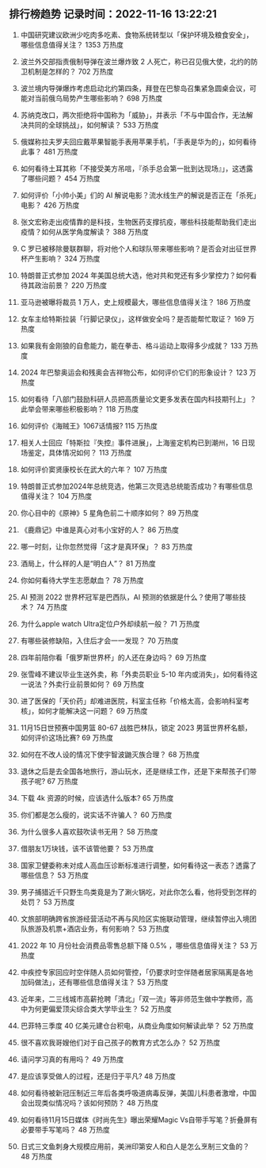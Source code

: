 
## 排行榜趋势 记录时间：2022-11-16 13:22:21
  
  1. 中国研究建议欧洲少吃肉多吃素、食物系统转型以「保护环境及粮食安全」，哪些信息值得关注？ 1353 万热度
    
  2. 波兰外交部指责俄制导弹在波兰爆炸致 2 人死亡，称已召见俄大使，北约的防卫机制是怎样的？ 702 万热度
    
  3. 波兰境内导弹爆炸考虑启动北约第四条，拜登在巴黎岛召集紧急圆桌会议，可能对当前俄乌局势产生哪些影响？ 698 万热度
    
  4. 苏纳克改口，两次拒绝将中国称为「威胁」，并表示「不与中国合作，无法解决共同的全球挑战」，如何解读？ 533 万热度
    
  5. 俄媒称拉夫罗夫回应戴苹果智能手表用苹果手机，「手表是华为的」，如何看待此事？ 481 万热度
    
  6. 如何看待土耳其称「不接受美方吊唁，『杀手总会第一批到达现场』」，这透露了哪些问题？ 454 万热度
    
  7. 如何评价「小帅小美」们的 AI 解说电影？流水线生产的解说是否正在「杀死」电影？ 426 万热度
    
  8. 张文宏称走出疫情靠的是科技，生物医药支撑抗疫，哪些科技能帮助我们走出疫情？如何从医学角度解读？ 388 万热度
    
  9. C 罗已被移除曼联群聊，将对他个人和球队带来哪些影响？是否会对出征世界杯产生影响？ 324 万热度
    
  10. 特朗普正式参加 2024 年美国总统大选，他对共和党还有多少掌控力？如何看待其政治前景？ 220 万热度
    
  11. 亚马逊被曝将裁员 1 万人，史上规模最大，哪些信息值得关注？ 186 万热度
    
  12. 女车主给特斯拉装「行脚记录仪」，这样做安全吗？是否能帮忙取证？ 169 万热度
    
  13. 如果我有金刚狼的自愈能力，能在拳击、格斗运动上取得多少成就？ 133 万热度
    
  14. 2024 年巴黎奥运会和残奥会吉祥物公布，如何评价它们的形象设计？ 123 万热度
    
  15. 如何看待「八部门鼓励科研人员把高质量论文更多发表在国内科技期刊上」？此举会带来哪些积极影响？ 118 万热度
    
  16. 如何评价《海贼王》1067话情报? 115 万热度
    
  17. 相关人士回应「特斯拉『失控』事件进展」，上海鉴定机构已到潮州，16 日现场鉴定，具体情况如何？ 113 万热度
    
  18. 如何评价窦贤康校长在武大的六年？ 107 万热度
    
  19. 特朗普正式参加2024年总统竞选，他第三次竞选总统能否成功？有哪些信息值得关注？ 104 万热度
    
  20. 你心目中的《原神》5 星角色前二十顺序如何？ 89 万热度
    
  21. 《鹿鼎记》中谁是真心对韦小宝好的人？ 86 万热度
    
  22. 哪一时刻，让你忽然觉得「这才是真环保」？ 83 万热度
    
  23. 酒局上，什么样的人是“明白人”？ 81 万热度
    
  24. 你如何看待大学生志愿献血？ 78 万热度
    
  25. AI 预测 2022 世界杯冠军是巴西队，AI 预测的依据是什么？使用了哪些技术？ 74 万热度
    
  26. 为什么apple watch Ultra定位户外却续航一般？ 71 万热度
    
  27. 有哪些装修缺陷，入住后才会一一发现？ 70 万热度
    
  28. 四年前陪你看「俄罗斯世界杯」的人还在身边吗？ 69 万热度
    
  29. 张雪峰不建议毕业生送外卖，称「外卖员职业 5-10 年内或消失」，如何看待这一说法？外卖行业前景如何？ 69 万热度
    
  30. 进了医保的「天价药」却难进医院，科室主任称「价格太高，会影响科室考核」，如何才能解决这一问题？ 69 万热度
    
  31. 11月15日世预赛中国男篮 80-67 战胜巴林队，锁定 2023 男篮世界杯名额，如何评价这场比赛? 69 万热度
    
  32. 如何在不改人设的情况下使宇智波鼬灭族合理？ 68 万热度
    
  33. 退休之后是去全国各地旅行，游山玩水，还是继续工作，还是下来帮孩子们带孩子呢? 67 万热度
    
  34. 下载 4k 资源的时候，应该选什么版本? 65 万热度
    
  35. 你们都是怎么瘦的，说实话不许骗人？ 60 万热度
    
  36. 为什么很多人喜欢鼓吹读书无用？ 58 万热度
    
  37. 借朋友1万块钱，该不该管他要？ 53 万热度
    
  38. 国家卫健委称未对成人高血压诊断标准进行调整，如何看待这一表态？透露了哪些信息？ 53 万热度
    
  39. 男子捕猎近千只野生鸟类竟是为了涮火锅吃，对此你怎么看，他将受到怎样的处罚？ 53 万热度
    
  40. 文旅部明确跨省旅游经营活动不再与风险区实施联动管理，继续暂停出入境团队旅游及机票+酒店业务，有何影响？ 53 万热度
    
  41. 2022 年 10 月份社会消费品零售总额下降 0.5% ，哪些信息值得关注？ 53 万热度
    
  42. 中疾控专家回应时空伴随人员如何管控，「仍要求时空伴随者居家隔离是各地加码做法」，还有哪些信息值得关注？ 53 万热度
    
  43. 近年来，二三线城市高薪抢聘「清北」「双一流」等非师范生做中学教师，高中为何更偏爱顶尖综合类大学毕业生？ 52 万热度
    
  44. 巴菲特三季度 40 亿美元建仓台积电，从商业角度如何解读此举？ 52 万热度
    
  45. 很不喜欢我哥嫂他们对于自己孩子的教育方式怎么办？ 52 万热度
    
  46. 请问学习真的有用吗？ 49 万热度
    
  47. 是应该享受做人的过程，还是归于平凡? 48 万热度
    
  48. 如何看待被新冠压制近三年后各类呼吸道病毒反弹，美国儿科患者激增，中国会出现类似情况吗？该如何预防？ 48 万热度
    
  49. 如何看待11月15日媒体《时尚先生》曝出荣耀Magic Vs自带手写笔？折叠屏有必要带手写笔吗？ 48 万热度
    
  50. 日式三文鱼刺身大规模应用前，美洲印第安人和白人是怎么烹制三文鱼的？ 48 万热度
    
